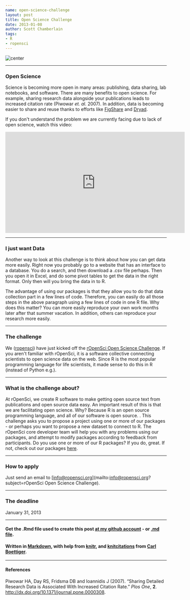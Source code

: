 ```yaml
---
name: open-science-challenge
layout: post
title: Open Science Challenge
date: 2013-01-08
author: Scott Chamberlain
tags: 
- R
- ropensci
---
```


![center](https://raw.github.com/sckott/sckott.github.com/master/public/img/ropensci_challenge.png)

***************

### __Open Science__

Science is becoming more open in many areas: publishing, data sharing, lab notebooks, and software. There are many benefits to open science. For example, sharing research data alongside your publications leads to increased citation rate (Piwowar _et. al._ 2007). In addition, data is becoming easier to share and reuse thanks to efforts like [FigShare](http://figshare.com/) and [Dryad](http://datadryad.org/). 

If you don't understand the problem we are currently facing due to lack of open science, watch this video:

<iframe width="560" height="315" src="http://www.youtube.com/embed/N2zK3sAtr-4" frameborder="0" allowfullscreen></iframe>

***************

### __I just want Data__

Another way to look at this challenge is to think about how you can get data more easily. Right now you probably go to a website that has an interface to a database. You do a search, and then download a .csv file perhaps. Then you open it in Excel, and do some pivot tables to get the data in the right format. Only then will you bring the data in to R. 

The advantage of using our packages is that they allow you to do that data collection part in a few lines of code. Therefore, you can easily do all those steps in the above paragraph using a few lines of code in one R file. Why does this matter? You can more easily reproduce your own work months later after that summer vacation. In addition, others can reproduce your research more easily. 

***************

### __The challenge__

We ([ropensci](http://ropensci.org/)) have just kicked off the [rOpenSci Open Science Challenge](http://ropensci.org/open-science-challenge/). If you aren't familiar with rOpenSci, it is a software collective connecting scientists to open science data on the web. Since R is the most popular programming language for life scientists, it made sense to do this in R (instead of Python e.g.). 

***************

### __What is the challenge about?__

At rOpenSci, we create R software to make getting open source text from publications and open source data easy. An important result of this is that we are facilitating open science. Why? Because R is an open source programming language, and all of our software is open source. . This challenge asks you to propose a project using one or more of our packages - or perhaps you want to propose a new dataset to connect to R. The rOpenSci core developer team will help you with any problems using our packages, and attempt to modify packages according to feedback from participants. Do you use one or more of our R packages? If you do, great. If not, check out our packages [here](http://ropensci.org/packages/index.html). 

***************

### __How to apply__ 

Just send an email to [info@ropensci.org](mailto:info@ropensci.org?subject=rOpenSci Open Science Challenge). 

***************

### __The deadline__ 

January 31, 2013

***************

#### Get the .Rmd file used to create this post [at my github account](https://github.com/sckott/sckott.github.io/tree/master/_drafts/2013-01-08-open-science-challenge.Rmd) - or [.md file](https://github.com/sckott/sckott.github.io/tree/master/_posts/2013-01-08-open-science-challenge.md).

#### Written in [Markdown](http://daringfireball.net/projects/markdown/), with help from [knitr](http://yihui.name/knitr/), and [knitcitations](https://github.com/cboettig/knitcitations) from [Carl Boettiger](http://www.carlboettiger.info/).

***************

#### References
<p>Piwowar HA, Day RS, Fridsma DB and Ioannidis J (2007).
&ldquo;Sharing Detailed Research Data is Associated With Increased Citation Rate.&rdquo;
<EM>Plos One</EM>, <B>2</B>.
<a href="http://dx.doi.org/10.1371/journal.pone.0000308">http://dx.doi.org/10.1371/journal.pone.0000308</a>.

